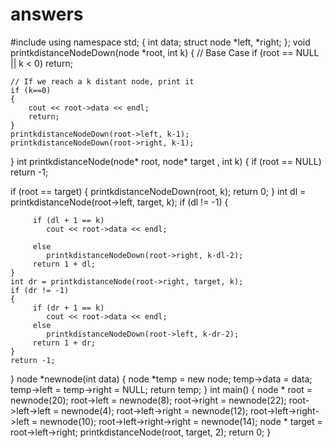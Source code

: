 # answers
#include <iostream> 
using namespace std; 
{ 
    int data; 
    struct node *left, *right; 
}; 
  void printkdistanceNodeDown(node *root, int k) 
{ 
    // Base Case 
    if (root == NULL || k < 0)  return; 
  
    // If we reach a k distant node, print it 
    if (k==0) 
    { 
        cout << root->data << endl; 
        return; 
    } 
    printkdistanceNodeDown(root->left, k-1); 
    printkdistanceNodeDown(root->right, k-1); 
} 
int printkdistanceNode(node* root, node* target , int k) 
{ 
if (root == NULL) return -1; 

if (root == target) 
    { 
        printkdistanceNodeDown(root, k); 
        return 0; 
    } 
  int dl = printkdistanceNode(root->left, target, k);
  if (dl != -1) 
    { 
   
         if (dl + 1 == k) 
            cout << root->data << endl; 
   
         else
            printkdistanceNodeDown(root->right, k-dl-2); 
         return 1 + dl; 
    } 
    int dr = printkdistanceNode(root->right, target, k); 
    if (dr != -1) 
    { 
         if (dr + 1 == k) 
            cout << root->data << endl; 
         else
            printkdistanceNodeDown(root->left, k-dr-2); 
         return 1 + dr; 
    } 
    return -1; 
} 
node *newnode(int data) 
{ 
    node *temp = new node; 
    temp->data = data; 
    temp->left = temp->right = NULL; 
    return temp; 
} 
int main() 
{ 
    node * root = newnode(20); 
    root->left = newnode(8); 
    root->right = newnode(22); 
    root->left->left = newnode(4); 
    root->left->right = newnode(12); 
    root->left->right->left = newnode(10); 
    root->left->right->right = newnode(14); 
    node * target = root->left->right; 
    printkdistanceNode(root, target, 2); 
    return 0; 
}
